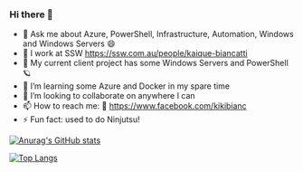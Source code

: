 ### Hi there 👋

- 💬 Ask me about Azure, PowerShell, Infrastructure, Automation, Windows and Windows Servers 😄
- 🏃 I work at SSW https://ssw.com.au/people/kaique-biancatti
- 🔭 My current client project has some Windows Servers and PowerShell 🪐
- 🌱 I’m learning some Azure and Docker in my spare time
- 👯 I’m looking to collaborate on anywhere I can
- 📫 How to reach me: 🐤 https://www.facebook.com/kikibianc
- ⚡ Fun fact: used to do Ninjutsu!

[![Anurag's GitHub stats](https://github-readme-stats.vercel.app/api?username=kikibianc&theme=synthwave)](https://github.com/anuraghazra/github-readme-stats)

[![Top Langs](https://github-readme-stats.vercel.app/api/top-langs/?username=kikibianc)](https://github.com/anuraghazra/github-readme-stats)
